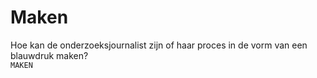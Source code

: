 # Maken

Hoe kan de onderzoeksjournalist zijn of haar proces in de vorm van een blauwdruk maken?   
`MAKEN`

